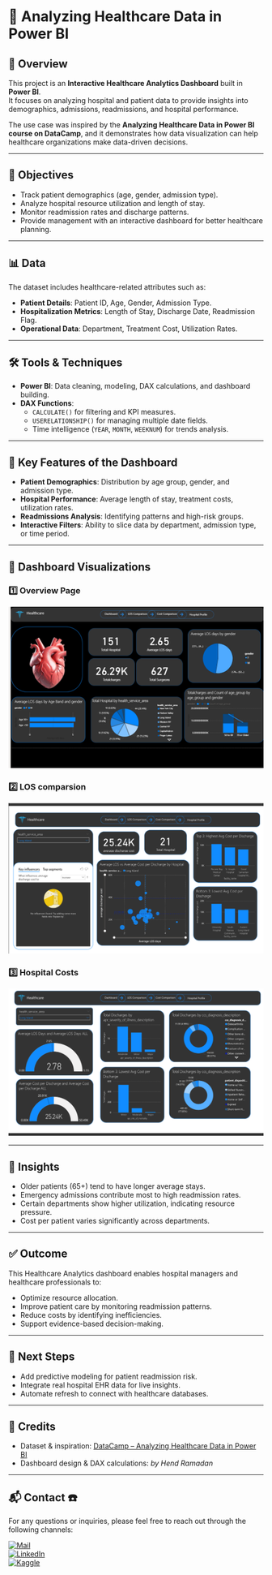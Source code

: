 # 🏥 Analyzing Healthcare Data in Power BI  

## 📌 Overview  
This project is an **Interactive Healthcare Analytics Dashboard** built in **Power BI**.  
It focuses on analyzing hospital and patient data to provide insights into demographics, admissions, readmissions, and hospital performance.  

The use case was inspired by the **Analyzing Healthcare Data in Power BI course on DataCamp**, and it demonstrates how data visualization can help healthcare organizations make data-driven decisions.  

---

## 🎯 Objectives  
- Track patient demographics (age, gender, admission type).  
- Analyze hospital resource utilization and length of stay.  
- Monitor readmission rates and discharge patterns.  
- Provide management with an interactive dashboard for better healthcare planning.  

---

## 📊 Data  
The dataset includes healthcare-related attributes such as:  
- **Patient Details**: Patient ID, Age, Gender, Admission Type.  
- **Hospitalization Metrics**: Length of Stay, Discharge Date, Readmission Flag.  
- **Operational Data**: Department, Treatment Cost, Utilization Rates.  

---

## 🛠️ Tools & Techniques  
- **Power BI**: Data cleaning, modeling, DAX calculations, and dashboard building.  
- **DAX Functions**:  
  - `CALCULATE()` for filtering and KPI measures.  
  - `USERELATIONSHIP()` for managing multiple date fields.  
  - Time intelligence (`YEAR`, `MONTH`, `WEEKNUM`) for trends analysis.  

---

## 🔑 Key Features of the Dashboard  
- **Patient Demographics**: Distribution by age group, gender, and admission type.  
- **Hospital Performance**: Average length of stay, treatment costs, utilization rates.  
- **Readmissions Analysis**: Identifying patterns and high-risk groups.  
- **Interactive Filters**: Ability to slice data by department, admission type, or time period.  

---

## 📸 Dashboard Visualizations  

### 1️⃣ Overview Page  
![Overview Dashboard Screenshot](https://github.com/HendRamadan1/-Analyzing-Healthcare-Data-in-Power-BI/blob/main/Screenshot%20(2152).png)

### 2️⃣ LOS comparsion
![LOS comparsion ](https://github.com/HendRamadan1/-Analyzing-Healthcare-Data-in-Power-BI/blob/main/Screenshot%20(2189).png)

### 3️⃣ Hospital Costs   
![COST comparsion ](https://github.com/HendRamadan1/-Analyzing-Healthcare-Data-in-Power-BI/blob/main/Screenshot%20(2190).png)

---

## 🚀 Insights  
- Older patients (65+) tend to have longer average stays.  
- Emergency admissions contribute most to high readmission rates.  
- Certain departments show higher utilization, indicating resource pressure.  
- Cost per patient varies significantly across departments.  

---

## ✅ Outcome  
This Healthcare Analytics dashboard enables hospital managers and healthcare professionals to:  
- Optimize resource allocation.  
- Improve patient care by monitoring readmission patterns.  
- Reduce costs by identifying inefficiencies.  
- Support evidence-based decision-making.  

---

## 🔮 Next Steps  
- Add predictive modeling for patient readmission risk.  
- Integrate real hospital EHR data for live insights.  
- Automate refresh to connect with healthcare databases.  

---

## 🙏 Credits  
- Dataset & inspiration: [DataCamp – Analyzing Healthcare Data in Power BI](https://www.datacamp.com/)  
- Dashboard design & DAX calculations: *by Hend Ramadan*  

---

## 📬 Contact ☎️  
For any questions or inquiries, please feel free to reach out through the following channels:  

[![Mail](https://img.shields.io/badge/Email-D14836?style=for-the-badge&logo=gmail&logoColor=white)](mailto:hendtalba@gmail.com)  
[![LinkedIn](https://img.shields.io/badge/LinkedIn-0077B5?style=for-the-badge&logo=linkedin&logoColor=white)](https://www.linkedin.com/in/hend-ramadan-72a9712a5)  
[![Kaggle](https://img.shields.io/badge/Kaggle-20BEFF?style=for-the-badge&logo=Kaggle&logoColor=white)](https://www.kaggle.com/hannod)  
